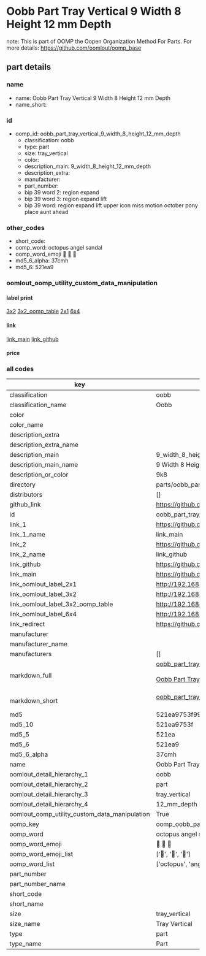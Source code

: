# Oobb Part Tray Vertical 9 Width 8 Height 12 mm Depth  

note: This is part of OOMP the Oopen Organization Method For Parts. For more details: https://github.com/oomlout/oomp_base

##  part details
  







### name
* name: Oobb Part Tray Vertical 9 Width 8 Height 12 mm Depth
* name_short: 
### id
* oomp_id: oobb_part_tray_vertical_9_width_8_height_12_mm_depth
  * classification: oobb
  * type: part
  * size: tray_vertical
  * color: 
  * description_main: 9_width_8_height_12_mm_depth
  * description_extra: 
  * manufacturer: 
  * part_number: 
  * bip 39 word 2: region expand
  * bip 39 word 3: region expand lift
  * bip 39 word: region expand lift upper icon miss motion october pony place aunt ahead

### other_codes
* short_code: 
* oomp_word: octopus angel sandal
* oomp_word_emoji :octopus: :angel: :sandal:
* md5_6_alpha: 37cmh
* md5_6: 521ea9






### oomlout_oomp_utility_custom_data_manipulation
#### label print
[3x2](http://192.168.1.245:1112/?label=oomp%2037cmh)
[3x2_oomp_table](http://192.168.1.108:1112/?label=oomp%2037cmh)
[2x1](http://192.168.1.242:1112/?label=oomp%2037cmh)
[6x4](http://192.168.1.55:1112/?label=oomp%2037cmh)    

#### link

[link_main](https://github.com/oomlout/oomlout_oomp_version_1_messy/tree/main/parts/oobb_part_tray_vertical_9_width_8_height_12_mm_depth) [link_github](https://github.com/oomlout/oomlout_oomp_version_1_messy/tree/main/parts/oobb_part_tray_vertical_9_width_8_height_12_mm_depth)                             

#### price







### all codes 
| key | value |  
| --- | --- |  
| classification | oobb |  
| classification_name | Oobb |  
| color |  |  
| color_name |  |  
| description_extra |  |  
| description_extra_name |  |  
| description_main | 9_width_8_height_12_mm_depth |  
| description_main_name | 9 Width 8 Height 12 mm Depth |  
| description_or_color | 9k8 |  
| directory | parts/oobb_part_tray_vertical_9_width_8_height_12_mm_depth |  
| distributors | [] |  
| github_link | https://github.com/oomlout/oomlout_oomp_part_src/tree/main/parts/oobb_part_tray_vertical_9_width_8_height_12_mm_depth |  
| id | oobb_part_tray_vertical_9_width_8_height_12_mm_depth |  
| link_1 | https://github.com/oomlout/oomlout_oomp_version_1_messy/tree/main/parts/oobb_part_tray_vertical_9_width_8_height_12_mm_depth |  
| link_1_name | link_main |  
| link_2 | https://github.com/oomlout/oomlout_oomp_version_1_messy/tree/main/parts/oobb_part_tray_vertical_9_width_8_height_12_mm_depth |  
| link_2_name | link_github |  
| link_github | https://github.com/oomlout/oomlout_oomp_version_1_messy/tree/main/parts/oobb_part_tray_vertical_9_width_8_height_12_mm_depth |  
| link_main | https://github.com/oomlout/oomlout_oomp_version_1_messy/tree/main/parts/oobb_part_tray_vertical_9_width_8_height_12_mm_depth |  
| link_oomlout_label_2x1 | http://192.168.1.242:1112/?label=oomp%2037cmh |  
| link_oomlout_label_3x2 | http://192.168.1.245:1112/?label=oomp%2037cmh |  
| link_oomlout_label_3x2_oomp_table | http://192.168.1.108:1112/?label=oomp%2037cmh |  
| link_oomlout_label_6x4 | http://192.168.1.55:1112/?label=oomp%2037cmh |  
| link_redirect | https://github.com/oomlout/oomlout_oomp_version_1_messy/tree/main/parts/oobb_part_tray_vertical_9_width_8_height_12_mm_depth |  
| manufacturer |  |  
| manufacturer_name |  |  
| manufacturers | [] |  
| markdown_full | [oobb_part_tray_vertical_9_width_8_height_12_mm_depth](none)<br>[](none)<br>[Oobb Part Tray Vertical 9 Width 8 Height 12 Mm Depth](none)<br><br> |  
| markdown_short | [oobb_part_tray_vertical_9_width_8_height_12_mm_depth](none)<br><br> |  
| md5 | 521ea9753f99120a37382ef102d40da4 |  
| md5_10 | 521ea9753f |  
| md5_5 | 521ea |  
| md5_6 | 521ea9 |  
| md5_6_alpha | 37cmh |  
| name | Oobb Part Tray Vertical 9 Width 8 Height 12 mm Depth |  
| oomlout_detail_hierarchy_1 | oobb |  
| oomlout_detail_hierarchy_2 | part |  
| oomlout_detail_hierarchy_3 | tray_vertical |  
| oomlout_detail_hierarchy_4 | 12_mm_depth |  
| oomlout_oomp_utility_custom_data_manipulation | True |  
| oomp_key | oomp_oobb_part_tray_vertical_9_width_8_height_12_mm_depth |  
| oomp_word | octopus angel sandal |  
| oomp_word_emoji | :octopus: :angel: :sandal: |  
| oomp_word_emoji_list | [':octopus:', ':angel:', ':sandal:'] |  
| oomp_word_list | ['octopus', 'angel', 'sandal'] |  
| part_number |  |  
| part_number_name |  |  
| short_code |  |  
| short_name |  |  
| size | tray_vertical |  
| size_name | Tray Vertical |  
| type | part |  
| type_name | Part |  
